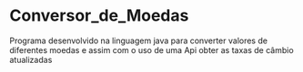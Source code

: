 # Conversor_de_Moedas
Programa desenvolvido na linguagem java para converter valores de diferentes moedas e assim com o uso de uma Api obter as taxas de câmbio atualizadas
